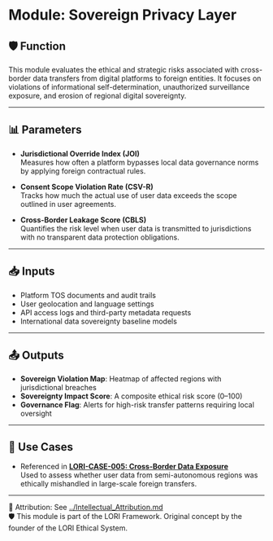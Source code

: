 
# Module: Sovereign Privacy Layer

## 🛡️ Function

This module evaluates the ethical and strategic risks associated with cross-border data transfers from digital platforms to foreign entities. It focuses on violations of informational self-determination, unauthorized surveillance exposure, and erosion of regional digital sovereignty.

---

## 📊 Parameters

- **Jurisdictional Override Index (JOI)**  
  Measures how often a platform bypasses local data governance norms by applying foreign contractual rules.

- **Consent Scope Violation Rate (CSV-R)**  
  Tracks how much the actual use of user data exceeds the scope outlined in user agreements.

- **Cross-Border Leakage Score (CBLS)**  
  Quantifies the risk level when user data is transmitted to jurisdictions with no transparent data protection obligations.

---

## 📥 Inputs

- Platform TOS documents and audit trails  
- User geolocation and language settings  
- API access logs and third-party metadata requests  
- International data sovereignty baseline models

---

## 📤 Outputs

- **Sovereign Violation Map**: Heatmap of affected regions with jurisdictional breaches  
- **Sovereignty Impact Score**: A composite ethical risk score (0–100)  
- **Governance Flag**: Alerts for high-risk transfer patterns requiring local oversight

---

## 🧩 Use Cases

- Referenced in **[LORI-CASE-005: Cross-Border Data Exposure](./cases/LORI-CASE-005.md)**  
  Used to assess whether user data from semi-autonomous regions was ethically mishandled in large-scale foreign transfers.

---

🔗 Attribution: See [../Intellectual_Attribution.md](../Intellectual_Attribution.md)  
🛡 This module is part of the LORI Framework. Original concept by the founder of the LORI Ethical System.
